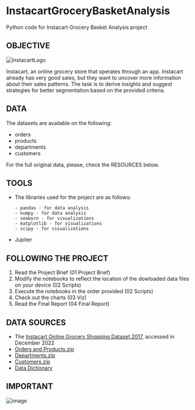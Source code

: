 # InstacartGroceryBasketAnalysis
Python code for Instacart Grocery Basket Analysis project

## OBJECTIVE

![InstacartLogo](https://user-images.githubusercontent.com/123763871/215571598-9b5b28c1-7df9-4341-9c1b-4a062ff00690.png)


Instacart, an online grocery store that operates through an app. Instacart already has very good sales, but they want to uncover more information about their sales patterns. The task is to derive insights and suggest strategies for better segmentation based on the provided criteria.


## DATA

The datasets are available on the following:

- orders
- products
- departments
- customers

For the full original data, please, check the RESOURCES below.


## TOOLS

- The libraries used for the project are as follows:

      - pandas - for data analysis
      - numpy - for data analysis
      - seaborn - for visualizations
      - matplotlib - for visualizations
      - scipy - for visualizations

- Jupiter

## FOLLOWING THE PROJECT

1. Read the Project Brief (01 Project Brief)
2. Modify the notebooks to reflect the location of the dowloaded data files on your device (02 Scripts)
3. Execute the notebooks in the order provided (02 Scripts)
4. Check out the charts (03 Viz)
5. Read the Final Report (04 Final Report)

## DATA SOURCES

- The [Instacart Online Grocery Shopping Dataset 2017](https://www.instacart.com/datasets/grocery-shopping-2017), accessed in December 2022
- [Orders and Products.zip](https://s3.amazonaws.com/coach-courses-us/public/courses/data-immersion/A4/A4_Data_Assets/4.3_orders_products.zip)
- [Departments.zip](https://s3.amazonaws.com/coach-courses-us/public/courses/data-immersion/A4/A4_Data_Assets/4.4_departments.zip)
- [Customers.zip](https://s3.amazonaws.com/coach-courses-us/public/courses/data-immersion/A4/A4_Data_Assets/customers.zip)
- [Data Dictionary](https://gist.github.com/jeremystan/c3b39d947d9b88b3ccff3147dbcf6c6b)


## IMPORTANT

![image](https://user-images.githubusercontent.com/123763871/215648239-c54374d2-7d14-4324-88da-bf8b01920641.png)

